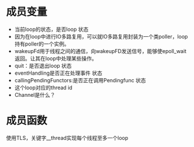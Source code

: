# 成员变量

- 当前loop的状态，是否loop 状态
- 因为在loop中进行IO多路复用，可以就IO多路复用封装为一个类poller，loop持有poller的一个实例。
- wakeupFd用于线程之间的通信，向wakeupFD发送信号，能够使epoll_wait返回。让其在loop中处理某些操作。
- quit：是否退出loop  状态
- eventHandling是否正在处理事件 状态
- callingPendingFunctors:是否正在调用Pendingfunc 状态
- 这个loop对应的thread id
- Channel是什么？



# 成员函数







使用TLS，关键字__thread实现每个线程至多一个loop

